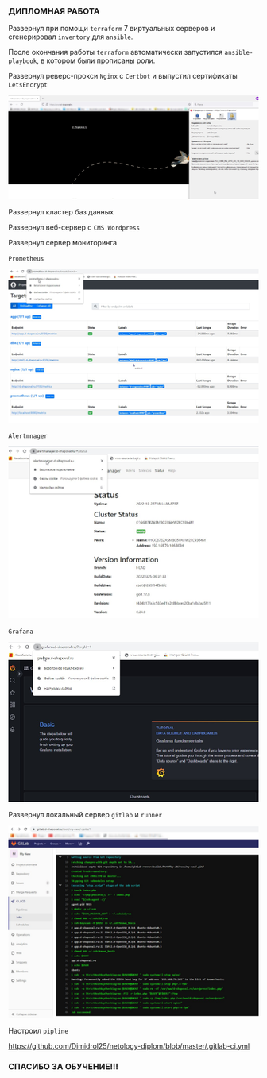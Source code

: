### ДИПЛОМНАЯ РАБОТА

Развернул при помощи `terraform` 7 виртуальных серверов и сгенерировал `inventory` для `ansible`.  

После окончания работы `terraform` автоматически запустился `ansible-playbook`, в котором были прописаны роли.  

Развернул реверс-прокси `Nginx` c `Certbot` и выпустил сертификаты `LetsEncrypt`

![avatar](/screenshot/www.jpg)

Развернул кластер баз данных

Развернул веб-сервер с `CMS Wordpress`

Развернул сервер мониторинга

`Prometheus`  

![avatar](/screenshot/prometheus.jpg)  


`Alertmnager`  

![avatar](/screenshot/alertmanager.jpg)  


`Grafana`

![avatar](/screenshot/grafana.jpg)  


Развернул локальный сервер `gitlab` и `runner`

![avatar](/screenshot/gitlab.jpg)

Настроил `pipline`

https://github.com/Dimidrol25/netology-diplom/blob/master/.gitlab-ci.yml


### СПАСИБО ЗА ОБУЧЕНИЕ!!!
